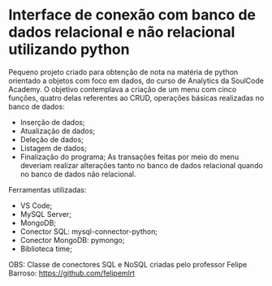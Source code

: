 # Interface de conexão com banco de dados relacional e não relacional utilizando python

Pequeno projeto criado para obtenção de nota na matéria de python orientado a objetos com foco em dados, do curso de Analytics da SoulCode Academy.
O objetivo contemplava a criação de um menu com cinco funções, quatro delas referentes ao CRUD, operações básicas realizadas no banco de dados:
* Inserção de dados;
* Atualização de dados;
* Deleção de dados;
* Listagem de dados;
* Finalização do programa;
As transações feitas por meio do menu deveriam realizar alterações tanto no banco de dados relacional quando no banco de dados não relacional.

Ferramentas utilizadas:
* VS Code;
* MySQL Server;
* MongoDB;
* Conector SQL: mysql-connector-python;
* Conector MongoDB: pymongo;
* Biblioteca time;

OBS: Classe de conectores SQL e NoSQL criadas pelo professor Felipe Barroso: https://github.com/felipemlrt
